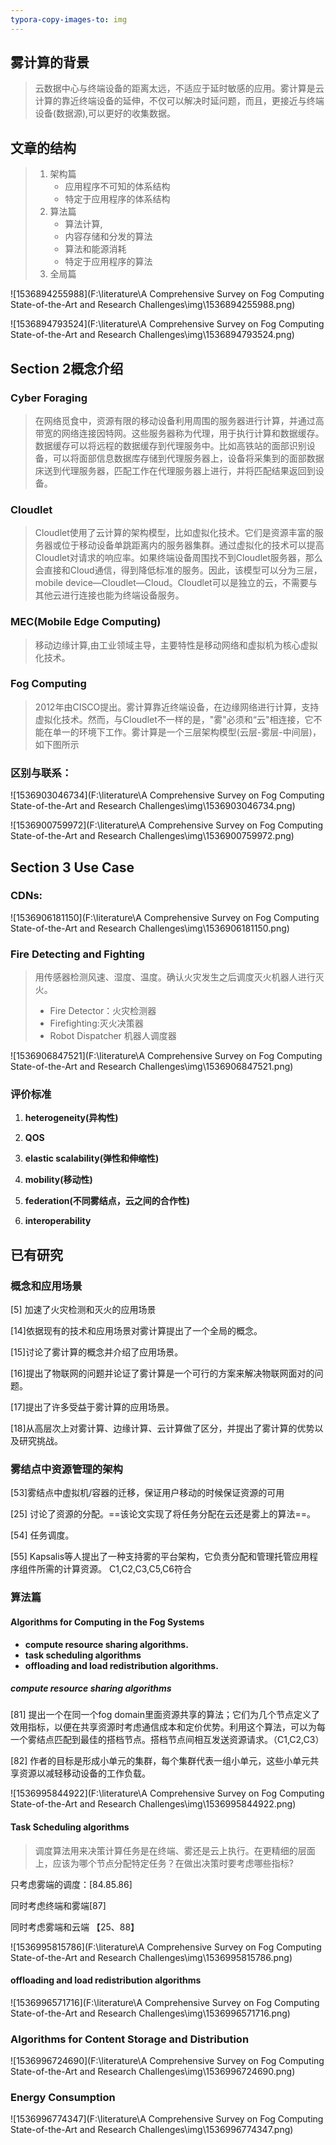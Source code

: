 ```yaml
---
typora-copy-images-to: img
---
```


## 雾计算的背景

> 云数据中心与终端设备的距离太远，不适应于延时敏感的应用。雾计算是云计算的靠近终端设备的延伸，不仅可以解决时延问题，而且，更接近与终端设备(数据源),可以更好的收集数据。

## 文章的结构

> 1. 架构篇
>    - 应用程序不可知的体系结构
>    - 特定于应用程序的体系结构
> 2. 算法篇
>    - 算法计算,
>    - 内容存储和分发的算法
>    - 算法和能源消耗
>    - 特定于应用程序的算法
> 3. 全局篇

![1536894255988](F:\literature\A Comprehensive Survey on Fog Computing State-of-the-Art and Research Challenges\img\1536894255988.png)

![1536894793524](F:\literature\A Comprehensive Survey on Fog Computing State-of-the-Art and Research Challenges\img\1536894793524.png)

## Section 2概念介绍

### Cyber Foraging

> 在网络觅食中，资源有限的移动设备利用周围的服务器进行计算，并通过高带宽的网络连接因特网。这些服务器称为代理，用于执行计算和数据缓存。数据缓存可以将远程的数据缓存到代理服务中。比如高铁站的面部识别设备，可以将面部信息数据库存储到代理服务器上，设备将采集到的面部数据床送到代理服务器，匹配工作在代理服务器上进行，并将匹配结果返回到设备。

### Cloudlet

> Cloudlet使用了云计算的架构模型，比如虚拟化技术。它们是资源丰富的服务器或位于移动设备单跳距离内的服务器集群。通过虚拟化的技术可以提高Cloudlet对请求的响应率。如果终端设备周围找不到Cloudlet服务器，那么会直接和Cloud通信，得到降低标准的服务。因此，该模型可以分为三层，mobile device—Cloudlet—Cloud。Cloudlet可以是独立的云，不需要与其他云进行连接也能为终端设备服务。

### MEC(Mobile Edge Computing)

> 移动边缘计算,由工业领域主导，主要特性是移动网络和虚拟机为核心虚拟化技术。

### Fog Computing

> 2012年由CISCO提出。雾计算靠近终端设备，在边缘网络进行计算，支持虚拟化技术。然而，与Cloudlet不一样的是，"雾"必须和“云"相连接，它不能在单一的环境下工作。雾计算是一个三层架构模型(云层-雾层-中间层)，如下图所示

### 区别与联系：

![1536903046734](F:\literature\A Comprehensive Survey on Fog Computing State-of-the-Art and Research Challenges\img\1536903046734.png)



![1536900759972](F:\literature\A Comprehensive Survey on Fog Computing State-of-the-Art and Research Challenges\img\1536900759972.png)



## Section 3 Use Case

### CDNs:

![1536906181150](F:\literature\A Comprehensive Survey on Fog Computing State-of-the-Art and Research Challenges\img\1536906181150.png)

### Fire Detecting and Fighting

> 用传感器检测风速、湿度、温度。确认火灾发生之后调度灭火机器人进行灭火。
>
> - Fire Detector：火灾检测器
> - Firefighting:灭火决策器
> - Robot Dispatcher 机器人调度器

![1536906847521](F:\literature\A Comprehensive Survey on Fog Computing State-of-the-Art and Research Challenges\img\1536906847521.png)

### 评价标准

1. **heterogeneity(异构性)**
2. **QOS**
3. **elastic scalability(弹性和伸缩性)**

4. **mobility(移动性)**
5. **federation(不同雾结点，云之间的合作性)**
6. **interoperability**

## 已有研究

### 概念和应用场景

[5] 加速了火灾检测和灭火的应用场景

[14]依据现有的技术和应用场景对雾计算提出了一个全局的概念。

[15]讨论了雾计算的概念并介绍了应用场景。

[16]提出了物联网的问题并论证了雾计算是一个可行的方案来解决物联网面对的问题。

[17]提出了许多受益于雾计算的应用场景。

[18]从高层次上对雾计算、边缘计算、云计算做了区分，并提出了雾计算的优势以及研究挑战。

### 雾结点中资源管理的架构

[53]雾结点中虚拟机/容器的迁移，保证用户移动的时候保证资源的可用

[25] 讨论了资源的分配。==该论文实现了将任务分配在云还是雾上的算法==。

[54] 任务调度。

[55] Kapsalis等人提出了一种支持雾的平台架构，它负责分配和管理托管应用程序组件所需的计算资源。 C1,C2,C3,C5,C6符合

### 算法篇

#### Algorithms for Computing in the Fog Systems

- **compute resource sharing algorithms.**
- **task scheduling algorithms** 
- **offloading and load redistribution algorithms.**

##### compute resource sharing algorithms

[81] 提出一个在同一个fog domain里面资源共享的算法；它们为几个节点定义了效用指标，以便在共享资源时考虑通信成本和定价优势。利用这个算法，可以为每一个雾结点匹配到最佳的搭档节点。搭档节点间相互发送资源请求。（C1,C2,C3）

[82] 作者的目标是形成小单元的集群，每个集群代表一组小单元，这些小单元共享资源以减轻移动设备的工作负载。

![1536995844922](F:\literature\A Comprehensive Survey on Fog Computing State-of-the-Art and Research Challenges\img\1536995844922.png)

#### Task Scheduling algorithms

> 调度算法用来决策计算任务是在终端、雾还是云上执行。在更精细的层面上，应该为哪个节点分配特定任务？在做出决策时要考虑哪些指标?

只考虑雾端的调度：[84.85.86]

同时考虑终端和雾端[87]

同时考虑雾端和云端 【25、88】

![1536995815786](F:\literature\A Comprehensive Survey on Fog Computing State-of-the-Art and Research Challenges\img\1536995815786.png)

#### offloading and load redistribution algorithms

![1536996571716](F:\literature\A Comprehensive Survey on Fog Computing State-of-the-Art and Research Challenges\img\1536996571716.png)

### Algorithms for Content Storage and Distribution

![1536996724690](F:\literature\A Comprehensive Survey on Fog Computing State-of-the-Art and Research Challenges\img\1536996724690.png)

### Energy Consumption

![1536996774347](F:\literature\A Comprehensive Survey on Fog Computing State-of-the-Art and Research Challenges\img\1536996774347.png)
